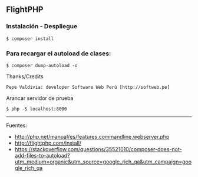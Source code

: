 ## FlightPHP

### Instalación - Despliegue

 	$ composer install

### Para recargar el autoload de clases:

 	$ composer dump-autoload -o

 Thanks/Credits

    Pepe Valdivia: developer Software Web Perú [http://softweb.pe]

Arancar servidor de prueba

    $ php -S localhost:8000

---

Fuentes:

+ http://php.net/manual/es/features.commandline.webserver.php
+ http://flightphp.com/install/
+ https://stackoverflow.com/questions/35521010/composer-does-not-add-files-to-autoload?utm_medium=organic&utm_source=google_rich_qa&utm_campaign=google_rich_qa

